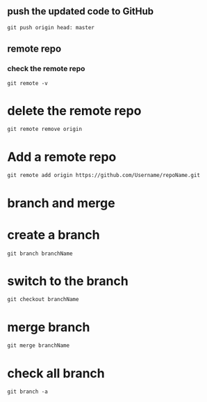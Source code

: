 ## push the updated code to GitHub

```
git push origin head: master
```

## remote repo
### check the remote repo

```
git remote -v
```

# delete the remote repo

```
git remote remove origin
```

# Add a remote repo

```
git remote add origin https://github.com/Username/repoName.git
```

# branch and merge

# create a branch

```
git branch branchName
```

# switch to the branch

```
git checkout branchName
```

# merge branch

```
git merge branchName
```

# check all branch

```
git branch -a
```
